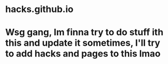 # hacks.github.io

<h1>Wsg gang, Im finna try to do stuff ith this and update it sometimes, I'll try to add hacks and pages to this lmao</h1>
